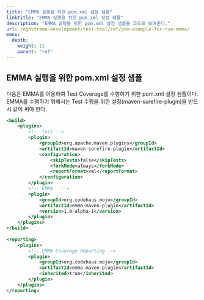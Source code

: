 ```yaml
---
title: "EMMA 실행을 위한 pom.xml 설정 샘플"
linkTitle: "EMMA 실행을 위한 pom.xml 설정 샘플"
description: "EMMA 실행을 위한 pom.xml 설정 샘플을 코드로 보여준다."
url: /egovframe-development/test-tool/ref/pom-example-for-run-emma/
menu:
  depth:
    weight: 11
    parent: "ref"
---
```

## EMMA 실행을 위한 pom.xml 설정 샘플

다음은 EMMA를 이용하여 Test Coverage를 수행하기 위한 pom.xml 설정 샘플이다.
EMMA를 수행하기 위해서는 Test 수행을 위한 설정(maven-surefire-plugin)을 반드시 같이 써야 한다.

```xml
<build>
    <plugins>
        <!-- test -->
        <plugin>
            <groupId>org.apache.maven.plugins</groupId>
            <artifactId>maven-surefire-plugin</artifactId>
            <configuration>
                <skipTests>false</skipTests>
                <forkMode>always</forkMode>
                <reportFormat>xml</reportFormat>
            </configuration>
        </plugin>
        <!-- EMMA   -->
        <plugin>
            <groupId>org.codehaus.mojo</groupId>
            <artifactId>emma-maven-plugin</artifactId>
            <version>1.0-alpha-1</version>
        </plugin>
    </plugins>
</build>
 
<reporting>
    <plugins>
        <!-- EMMA Coverage Reporting -->
        <plugin>
            <groupId>org.codehaus.mojo</groupId>
            <artifactId>emma-maven-plugin</artifactId>
            <inherited>true</inherited>
        </plugin>
    </plugins>
</reporting>
```
